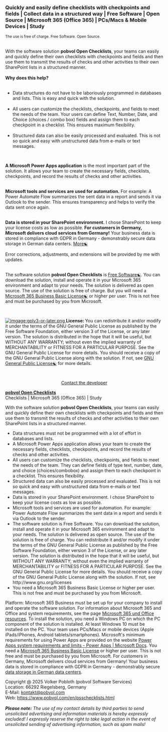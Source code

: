 <h3>Quickly and easily define checklists with checkpoints and fields | Collect data in a structured way | Free Software | Open Source | Microsoft 365 (Office 365) | PCs/Macs & Mobile Devices | Study</h3>
<span style="font-size: smaller;">The use is free of charge. Free Software. Open Source.</span><br />
<br />
<p>
With the software solution <b>pobvol Open Checklists</b>, your teams can easily and quickly define their own checklists with checkpoints and fields and then use them to transmit the results of checks and other activities to their own SharePoint lists in a structured manner.<br /> 
<br />
    <b>Why does this help?</b><br>
    <br>
    <ul>
        <li>Data structures do not have to be laboriously programmed in databases and lists. This is easy and quick with the solution.</li><br> 
        <li>All users can customize the checklists, checkpoints, and fields to meet the needs of the team. Your users can define Text, Number, Date, and Choice (choices / combo box) fields and assign them to each checkpoint in a checklist. This ensures maximum flexibility.</li><br>
        <li>Structured data can also be easily processed and evaluated. This is not so quick and easy with unstructured data from e-mails or text messages.</li>
    </ul>
     <br />
</p>

<b>A Microsoft Power Apps application</b> is the most important part of the solution. It allows your team to create the necessary fields, checklists, checkpoints, and record the results of checks and other activities.<br>
<br>

<b>Microsoft tools and services are used for automation.</b> For example: A Power Automate Flow summarizes the sent data in a report and sends it via Outlook to the sender. This ensures transparency and helps to verify the data sent once again.<br>
<br>

<b>Data is stored in your SharePoint environment.</b> I chose SharePoint to keep your license costs as low as possible. <b>For customers in Germany, Microsoft delivers cloud services from Germany!</b> Your business data is stored in compliance with GDPR in Germany - demonstrably secure data storage in German data centers. <a href="https://www.microsoft.com/de-de/microsoft-365/business/data-security-privacy-germany" rel="nofollow" target="_blank" title="data-security-privacy-germany" >More&#9775;</a><br />
<br />
Error corrections, adjustments, and extensions will be provided by me with updates.<br>
<br>
<p>
    The software solution <b>pobvol Open Checklists</b> is <a href="https://en.wikipedia.org/wiki/Free_software" target="_blank" rel="nofollow">Free Software☯</a></b>. You can download the solution, install and operate it in your Microsoft 365 environment and adapt to your needs. The solution is delivered as open source. The use of the solution is free of charge. But you will need a <a href="https://www.microsoft.com/en-us/microsoft-365/business/microsoft-365-business-basic?market=en" target="_blank">Microsoft 365 Business Basic License&#9775;</a> or higher per user. This is not free and must be purchased by you from Microsoft.<br>
</p>
<br>
<p>
    <a href="https://www.gnu.org/licenses/gpl-3.0" target="_blank" rel="nofollow">
        <img class="imgrght" src="../images/gplv3-or-later.png" alt="imgage:gplv3-or-later.png">
    </a>
    <b>License: </b>You can redistribute it and/or modify it under the terms of the GNU General Public License as published by the Free Software Foundation, either version 3 of the License, or any later version. The solution is distributed in the hope that it will be useful, but WITHOUT ANY WARRANTY; without even the implied warranty of MERCHANTABILITY or FITNESS FOR A PARTICULAR PURPOSE. See the GNU General Public License for more details. You should receive a copy of the GNU General Public License along with the solution. If not, see <a href="https://www.gnu.org/licenses/gpl-3.0" target="_blank" rel="nofollow">GNU General Public License&#9775;</a> for more details.<br />
</p>
<br>
<p style="text-align: center;"><a class="button" href="../en/contact.html" rel="follow" target="_self" title="Contact" >Contact the developer</a></p> 
</div>


<strong>[pobvol Open Checklists](https://www.pobvol.com/en/psschecklists.html)</strong><br>
Checklists | Microsoft 365 (Office 365) | Study

With the software solution <b>pobvol Open Checklists</b>, your teams can easily and quickly define their own checklists with checkpoints and fields and then use them to transmit the results of checks and other activities to their own SharePoint lists in a structured manner.

<ul>
<li>Data structures must not be programmed with a lot of effort in databases and lists.</li>
<li>A Microsoft Power Apps application allows your team to create the necessary fields, checklists, checkpoints, and record the results of checks and other activities.</li>
<li>All users can customize the checklists, checkpoints, and fields to meet the needs of the team. They can define fields of type text, number, date, and choice (choices/combobox) and assign them to each checkpoint in a checklist. This ensures flexibility.</li>
<li>Structured data can also be easily processed and evaluated. This is not so quick and easy with unstructured data from e-mails or text messages.</li>
<li>Data is stored in your SharePoint environment. I chose SharePoint to keep your license costs as low as possible.</li>
<li>Microsoft tools and services are used for automation. For example: Power Automate Flow summarizes the sent data in a report and sends it via Outlook to the sender.</li>
<li>The software solution is Free Software. You can download the solution, install and operate it in your Microsoft 365 environment and adapt to your needs. The solution is delivered as open source. The use of the solution is free of charge. You can redistribute it and/or modify it under the terms of the GNU General Public License as published by the Free Software Foundation, either version 3 of the License, or any later version. The solution is distributed in the hope that it will be useful, but WITHOUT ANY WARRANTY; without even the implied warranty of MERCHANTABILITY or FITNESS FOR A PARTICULAR PURPOSE. See the GNU General Public License for more details. You should receive a copy of the GNU General Public License along with the solution. If not, see http://www.gnu.org/licenses </li>
<li>You need a Microsoft 365 Business Basic License or higher per user. This is not free and must be purchased by you from Microsoft.</li>
</ul>

Platform: Microsoft 365 Business must be set up for your company to install and operate the software solution. For information about Microsoft 365 and Office and system requirements, see the page [Microsoft 365 und Office resources](https://support.microsoft.com/en-us/topic/microsoft-365-and-office-resources-8dabd144-d436-4aae-8c0d-37edca95f7f5#coreui-heading-ve4oosr). To install the solution, you need a Windows PC on which the PC component of the solution is installed. At least Windows 10 must be installed on the PC. Your team uses PCs/Macs or mobile devices (Apple iPads/iPhones, Android tablets/smartphones). Microsoft's minimum requirements for using Power Apps are provided on the website [Power Apps system requirements and limits - Power Apps | Microsoft Docs](https://docs.microsoft.com/en-us/power-apps/limits-and-config). You need a [Microsoft 365 Business Basic License](https://www.microsoft.com/en-us/microsoft-365/business/microsoft-365-business-basic?market=en) or higher per user. This is not free and must be purchased by you from Microsoft. For customers in Germany, Microsoft delivers cloud services from Germany! Your business data is stored in compliance with GDPR in Germany - demonstrably secure [data storage in German data centers](https://www.microsoft.com/de-de/microsoft-365/business/data-security-privacy-germany).


Copyright @ 2025 Volker Pobloth (pobvol Software Services)<br>
Location: 66292 Riegelsberg, Germany<br>
E-Mail: kontakt@pobvol.com<br>
Web: https://www.pobvol.com/en/psschecklists.html<br>
<br>
<strong><em>Please note:</em></strong>&nbsp;<em>The use of my contact details by third parties to send unsolicited advertising and information materials is hereby expressly excluded! I expressly reserve the right to take legal action in the event of unsolicited sending of advertising information, such as spam mails!</em>
